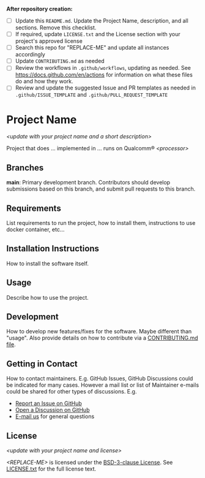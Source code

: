 **After repository creation:**
- [ ] Update this `README.md`. Update the Project Name, description, and all sections. Remove this checklist.
- [ ] If required, update `LICENSE.txt` and the License section with your project's approved license
- [ ] Search this repo for "REPLACE-ME" and update all instances accordingly
- [ ] Update `CONTRIBUTING.md` as needed
- [ ] Review the workflows in `.github/workflows`, updating as needed. See https://docs.github.com/en/actions for information on what these files do and how they work.
- [ ] Review and update the suggested Issue and PR templates as needed in `.github/ISSUE_TEMPLATE` and `.github/PULL_REQUEST_TEMPLATE`

# Project Name

*\<update with your project name and a short description\>*

Project that does ... implemented in ... runs on Qualcomm® *\<processor\>* 

## Branches

**main**: Primary development branch. Contributors should develop submissions based on this branch, and submit pull requests to this branch.

## Requirements

List requirements to run the project, how to install them, instructions to use docker container, etc...

## Installation Instructions

How to install the software itself.

## Usage

Describe how to use the project.

## Development

How to develop new features/fixes for the software. Maybe different than "usage". Also provide details on how to contribute via a [CONTRIBUTING.md file](CONTRIBUTING.md).

## Getting in Contact

How to contact maintainers. E.g. GitHub Issues, GitHub Discussions could be indicated for many cases. However a mail list or list of Maintainer e-mails could be shared for other types of discussions. E.g.

* [Report an Issue on GitHub](../../issues)
* [Open a Discussion on GitHub](../../discussions)
* [E-mail us](mailto:REPLACE-ME@qti.qualcomm.com) for general questions

## License

*\<update with your project name and license\>*

*\<REPLACE-ME\>* is licensed under the [BSD-3-clause License](https://spdx.org/licenses/BSD-3-Clause.html). See [LICENSE.txt](LICENSE.txt) for the full license text.

